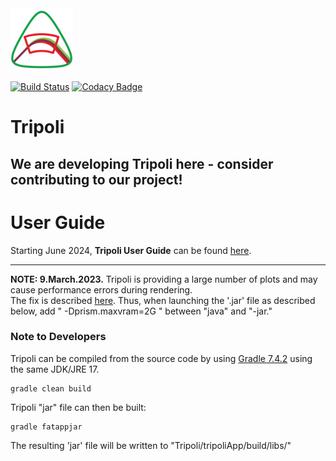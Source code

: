 <img src="https://github.com/CIRDLES/cirdles.github.com/blob/master/assets/icons/TripoliJune2022.png" alt="Tripoli Logo" width="100">

[![Build Status](https://app.travis-ci.com/CIRDLES/Tripoli.svg?branch=main)](https://app.travis-ci.com/CIRDLES/Tripoli)
[![Codacy Badge](https://app.codacy.com/project/badge/Grade/ba56cb4ee23948cc8a75a8b85f107fc5)](https://www.codacy.com/gh/CIRDLES/Tripoli/dashboard?utm_source=github.com&amp;utm_medium=referral&amp;utm_content=CIRDLES/Tripoli&amp;utm_campaign=Badge_Grade)

Tripoli    
==========
We are developing Tripoli here - consider contributing to our project!
-----

User Guide
==========

Starting June 2024, **Tripoli User Guide** can be found [here](https://noahmclean.github.io/TripoliDocs/).

---

**NOTE: 9.March.2023.**  Tripoli is providing a large number of plots and may cause performance errors during rendering.  
    The fix is described [here](https://bell-sw.com/announcements/2022/04/26/insufficient-video-memory-causing-nullpointerexceptions-in-javafx-apps/).  Thus, when launching the '.jar' file as described below, add " -Dprism.maxvram=2G " between "java" and "-jar."


### Note to Developers

Tripoli can be compiled from the source code by using [Gradle 7.4.2](https://gradle.org/releases/) using the same JDK/JRE 17.

```text
gradle clean build 
```

Tripoli "jar" file can then be built:

```text
gradle fatappjar
```

The resulting 'jar' file will be written to "Tripoli/tripoliApp/build/libs/"
